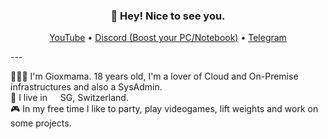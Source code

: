 <h3 align="center">👋 Hey! Nice to see you.</h3>
<p align="center">
  <a href="https://www.youtube.com/channel/UCY5LMxalio4WAR_NKNYwVLg/videos">YouTube</a> •
  <a href="https://discord.gg/K4xanahVmF">Discord (Boost your PC/Notebook)</a> •
  <a href="https://t.me/ux_rock_local">Telegram</a>
</p>
---
<p>
👨🏻‍💻 I'm Gioxmama. 18 years old, I'm a lover of Cloud and On-Premise infrastructures and also a SysAdmin.</br>
💼 I live in <img src="https://cdn-icons-png.flaticon.com/512/323/323306.png" width="13"/> SG, Switzerland.</br>
🎮 In my free time I like to party, play videogames, lift weights and work on some projects.
</p>
